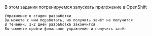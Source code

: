 В этом задании потренируемся запускать приложение в OpenShift

```text
Упражнение в стадии разработки
Вы можете с ним поработать, но получить зачёт не получится
В течении, 1-2 дней разработка закончится
Вы сможете пройти финальное упражнение и получить зачёт
```
